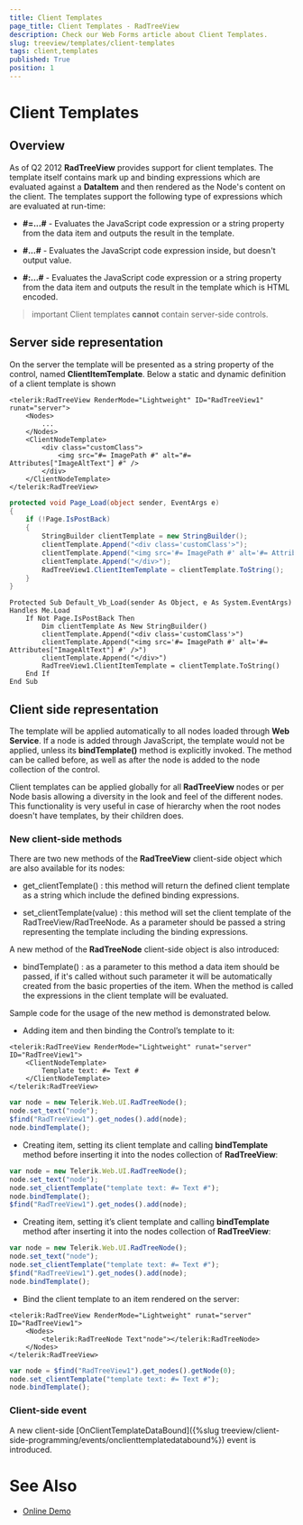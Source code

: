 ```yaml
---
title: Client Templates
page_title: Client Templates - RadTreeView
description: Check our Web Forms article about Client Templates.
slug: treeview/templates/client-templates
tags: client,templates
published: True
position: 1
---
```


# Client Templates



## Overview

As of Q2 2012 **RadTreeView** provides support for client templates. The template itself contains mark up and binding expressions which are evaluated against a **DataItem** and then rendered as the Node's content on the client. The templates support the following type of expressions which are evaluated at run-time:

* **#=...#** - Evaluates the JavaScript code expression or a string property from the data item and outputs the result in the template.

* **#...#** - Evaluates the JavaScript code expression inside, but doesn't output value.

* **#:...#** - Evaluates the JavaScript code expression or a string property from the data item and outputs the result in the template which is HTML encoded.

>important Client templates **cannot** contain server-side controls.
>


## Server side representation

On the server the template will be presented as a string property of the control, named **ClientItemTemplate**. Below a static and dynamic definition of a client template is shown

````ASPNET
<telerik:RadTreeView RenderMode="Lightweight" ID="RadTreeView1" runat="server">
    <Nodes>
        ...
    </Nodes>
    <ClientNodeTemplate>
        <div class="customClass">
            <img src="#= ImagePath #" alt="#= Attributes["ImageAltText"] #" />
        </div>
    </ClientNodeTemplate>
</telerik:RadTreeView>
````





````C#
protected void Page_Load(object sender, EventArgs e)
{
    if (!Page.IsPostBack)
    {
        StringBuilder clientTemplate = new StringBuilder();
        clientTemplate.Append("<div class='customClass'>");
        clientTemplate.Append("<img src='#= ImagePath #' alt='#= Attributes["ImageAltText"] #' />");
        clientTemplate.Append("</div>");
        RadTreeView1.ClientItemTemplate = clientTemplate.ToString();
    }
}
````
````VB.NET
Protected Sub Default_Vb_Load(sender As Object, e As System.EventArgs) Handles Me.Load
    If Not Page.IsPostBack Then
        Dim clientTemplate As New StringBuilder()
        clientTemplate.Append("<div class='customClass'>")
        clientTemplate.Append("<img src='#= ImagePath #' alt='#= Attributes["ImageAltText"] #' />")
        clientTemplate.Append("</div>")
        RadTreeView1.ClientItemTemplate = clientTemplate.ToString()
    End If
End Sub
````



## Client side representation

The template will be applied automatically to all nodes loaded through **Web Service**. If a node is added through JavaScript, the template would not be applied, unless its **bindTemplate()** method is explicitly invoked. The method can be called before, as well as after the node is added to the node collection of the control.

Client templates can be applied globally for all **RadTreeView** nodes or per Node basis allowing a diversity in the look and feel of the different nodes. This functionality is very useful in case of hierarchy when the root nodes doesn't have templates, by their children does.

### New client-side methods

There are two new methods of the **RadTreeView** client-side object which are also available for its nodes:

* get_clientTemplate() : this method will return the defined client template as a string which include the defined binding expressions.

* set_clientTemplate(value) : this method will set the client template of the RadTreeView/RadTreeNode. As a parameter should be passed a string representing the template including the binding expressions.

A new method of the **RadTreeNode** client-side object is also introduced:

* bindTemplate() : as a parameter to this method a data item should be passed, if it's called without such parameter it will be automatically created from the basic properties of the item. When the method is called the expressions in the client template will be evaluated.

Sample code for the usage of the new method is demonstrated below.

* Adding item and then binding the Control’s template to it:
````ASPNET
<telerik:RadTreeView RenderMode="Lightweight" runat="server" ID="RadTreeView1">
    <ClientNodeTemplate>
        Template text: #= Text #
    </ClientNodeTemplate>
</telerik:RadTreeView>
````
````JavaScript
var node = new Telerik.Web.UI.RadTreeNode();
node.set_text("node");
$find("RadTreeView1").get_nodes().add(node);
node.bindTemplate();
````



* Creating item, setting its client template and calling **bindTemplate** method before inserting it into the nodes collection of **RadTreeView**:
````JavaScript
var node = new Telerik.Web.UI.RadTreeNode();
node.set_text("node");
node.set_clientTemplate("template text: #= Text #");
node.bindTemplate();
$find("RadTreeView1").get_nodes().add(node);
````



* Creating item, setting it’s client template and calling **bindTemplate** method after inserting it into the nodes collection of **RadTreeView**:
````JavaScript
var node = new Telerik.Web.UI.RadTreeNode();
node.set_text("node");
node.set_clientTemplate("template text: #= Text #");
$find("RadTreeView1").get_nodes().add(node); 
node.bindTemplate();
````



* Bind the client template to an item rendered on the server:
````ASPNET
<telerik:RadTreeView RenderMode="Lightweight" runat="server" ID="RadTreeView1">
    <Nodes>
        <telerik:RadTreeNode Text"node"></telerik:RadTreeNode>
    </Nodes>
</telerik:RadTreeView>
````
````JavaScript
var node = $find("RadTreeView1").get_nodes().getNode(0); 
node.set_clientTemplate("template text: #= Text #");
node.bindTemplate();
````



### Client-side event

A new client-side [OnClientTemplateDataBound]({%slug treeview/client-side-programming/events/onclienttemplatedatabound%}) event is introduced.

# See Also

 * [Online Demo](https://demos.telerik.com/aspnet-ajax-beta/treeview/examples/functionality/clienttemplates/defaultcs.aspx)
